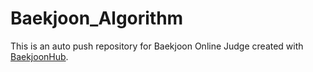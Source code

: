 # Baekjoon_Algorithm
This is an auto push repository for Baekjoon Online Judge created with [BaekjoonHub](https://github.com/BaekjoonHub/BaekjoonHub).

